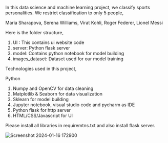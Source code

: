 In this data science and machine learning project, we classify sports personalities. We restrict classification to only 5 people,

Maria Sharapova, Serena Williams, Virat Kohli, Roger Federer, Lionel Messi

Here is the folder structure,
 1. UI : This contains ui website code
 2. server: Python flask server
 3. model: Contains python notebook for model building
 4. images_dataset: Dataset used for our model training

Technologies used in this project,

Python
 1. Numpy and OpenCV for data cleaning
 2. Matplotlib & Seaborn for data visualization
 3. Sklearn for model building
 4. Jupyter notebook, visual studio code and pycharm as IDE
 5. Python flask for http server
 6. HTML/CSS/Javascript for UI

Please install all libraries in requiremtns.txt and also install flask server.

![Screenshot 2024-01-16 172900](https://github.com/swemasum/AI-PROJECT-Sports_Person_Classifier/assets/43910072/4eeff4e8-e305-4743-a043-c527624aa559)


